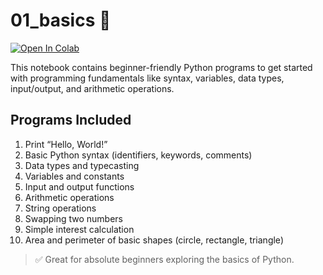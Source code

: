 # 01_basics 🚀

[![Open In Colab](https://colab.research.google.com/assets/colab-badge.svg)](https://colab.research.google.com/drive/1RQLu8PYDpnVz8_5KmbSZWVGBEOkGYg27)

This notebook contains beginner-friendly Python programs to get started with programming fundamentals like syntax, variables, data types, input/output, and arithmetic operations.

## Programs Included
1. Print “Hello, World!”
2. Basic Python syntax (identifiers, keywords, comments)
3. Data types and typecasting
4. Variables and constants
5. Input and output functions
6. Arithmetic operations
7. String operations
8. Swapping two numbers
9. Simple interest calculation
10. Area and perimeter of basic shapes (circle, rectangle, triangle)

> ✅ Great for absolute beginners exploring the basics of Python.
